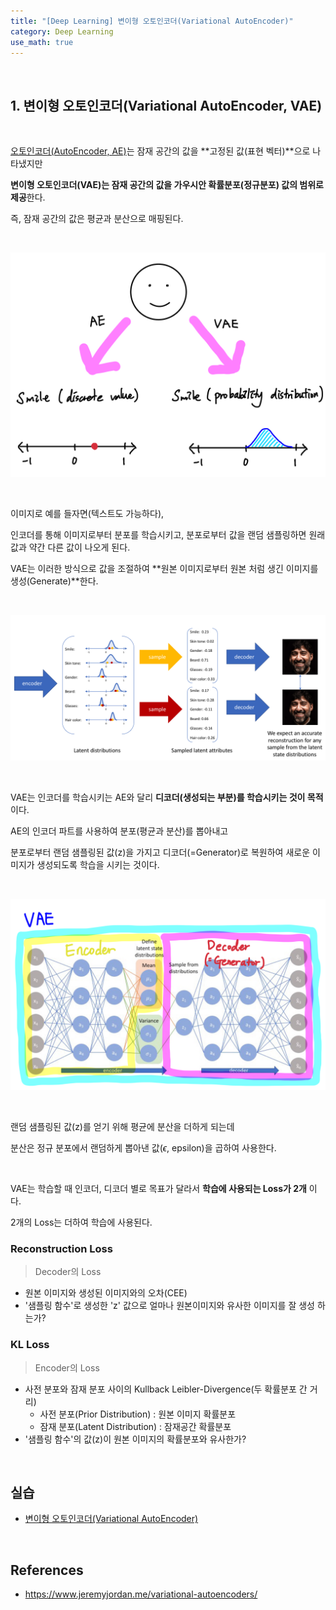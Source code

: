 ```yaml
---
title: "[Deep Learning] 변이형 오토인코더(Variational AutoEncoder)"
category: Deep Learning
use_math: true
---
```


<br>

## 1. 변이형 오토인코더(Variational AutoEncoder, VAE)

<br>

<a href="https://gilbertlim.github.io/deep%20learning/dl_auto-_encoder/">오토인코더(AutoEncoder, AE)</a>는 잠재 공간의 값을 **고정된 값(표현 벡터)**으로 나타냈지만

**변이형 오토인코더(VAE)는 잠재 공간의 값을 가우시안 확률분포(정규분포) 값의 범위로 제공**한다.

즉, 잠재 공간의 값은 평균과 분산으로 매핑된다.

<br>

![변이형 오토인코더(Variational AutoEncoder)](/assets/images/posts/dl/vae_distribution.png)

<br>

이미지로 예를 들자면(텍스트도 가능하다),

인코더를 통해 이미지로부터 분포를 학습시키고, 분포로부터 값을 랜덤 샘플링하면 원래 값과 약간 다른 값이 나오게 된다.

VAE는 이러한 방식으로 값을 조절하여 **원본 이미지로부터 원본 처럼 생긴 이미지를 생성(Generate)**한다.


<br>

![변이형 오토인코더(Variational AutoEncoder)](/assets/images/posts/dl/vae_example.png)

<br>

VAE는 인코더를 학습시키는 AE와 달리 **디코더(생성되는 부분)를 학습시키는 것이 목적**이다.

AE의 인코더 파트를 사용하여 분포(평균과 분산)를 뽑아내고

분포로부터 랜덤 샘플링된 값(z)을 가지고 디코더(=Generator)로 복원하여 새로운 이미지가 생성되도록 학습을 시키는 것이다.

<br>

![변이형 오토인코더(Variational AutoEncoder)](/assets/images/posts/dl/vae.png)

<br>

랜덤 샘플링된 값(z)를 얻기 위해 평균에 분산을 더하게 되는데

분산은 정규 분포에서 랜덤하게 뽑아낸 값($\epsilon$, epsilon)을 곱하여 사용한다.

<br>

VAE는 학습할 때 인코더, 디코더 별로 목표가 달라서 **학습에 사용되는 Loss가 2개** 이다.

2개의 Loss는 더하여 학습에 사용된다.

### Reconstruction Loss
> Decoder의 Loss

- 원본 이미지와 생성된 이미지와의 오차(CEE)
- '샘플링 함수'로 생성한 'z' 값으로 얼마나 원본이미지와 유사한 이미지를 잘 생성 하는가?

### KL Loss
> Encoder의 Loss

- 사전 분포와 잠재 분포 사이의 Kullback Leibler-Divergence(두 확률분포 간 거리)
    - 사전 분포(Prior Distribution) : 원본 이미지 확률분포
    - 잠재 분포(Latent Distribution) : 잠재공간 확률분포
- '샘플링 함수'의 값(z)이 원본 이미지의 확률분포와 유사한가?

<br>

## 실습
- <a href="https://colab.research.google.com/drive/1fPO7ri5yIpcGN_AWnKMwvvez07GRf8q3?usp=sharing">변이형 오토인코더(Variational AutoEncoder)</a>

<br>

## References
- https://www.jeremyjordan.me/variational-autoencoders/